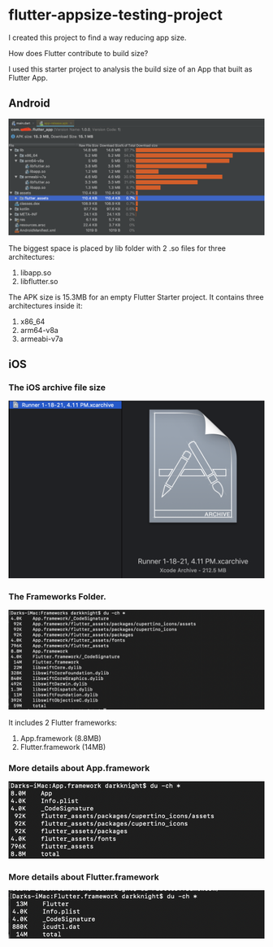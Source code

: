 # flutter-appsize-testing-project
I created this project to find a way reducing app size.

How does Flutter contribute to build size?

I used this starter project to analysis the build size of an App that built as Flutter App.

## Android

![Android App Size Overview](flutter_empty_android_release_size.png)

The biggest space is placed by lib folder with 2 .so files for three architectures:
1. libapp.so
2. libflutter.so

The APK size is 15.3MB for an empty Flutter Starter project. It contains three architectures inside it:
1. x86_64
2. arm64-v8a
3. armeabi-v7a

## iOS

### The iOS archive file size

![Flutter.framework](flutter_empty_ios_archive_size.png)

### The Frameworks Folder.

![All Frameworks Size](flutter_empty_all_framework_size.png)

It includes 2 Flutter frameworks:
1. App.framework (8.8MB)
2. Flutter.framework (14MB)

### More details about App.framework

![App.framework](flutter_empty_app_framework_size.png)

### More details about Flutter.framework

![Flutter.framework](flutter_empty_flutter_framework_size.png)




